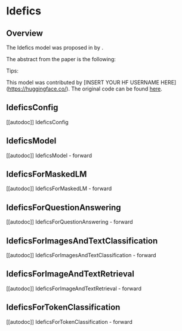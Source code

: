 <!--Copyright 2023 The HuggingFace Team. All rights reserved.

Licensed under the Apache License, Version 2.0 (the "License"); you may not use this file except in compliance with
the License. You may obtain a copy of the License at

http://www.apache.org/licenses/LICENSE-2.0

Unless required by applicable law or agreed to in writing, software distributed under the License is distributed on
an "AS IS" BASIS, WITHOUT WARRANTIES OR CONDITIONS OF ANY KIND, either express or implied. See the License for the
specific language governing permissions and limitations under the License.

⚠️ Note that this file is in Markdown but contain specific syntax for our doc-builder (similar to MDX) that may not be
rendered properly in your Markdown viewer.

-->

# Idefics

## Overview

The Idefics model was proposed in [<INSERT PAPER NAME HERE>](<INSERT PAPER LINK HERE>) by <INSERT AUTHORS HERE>.
<INSERT SHORT SUMMARY HERE>

The abstract from the paper is the following:

*<INSERT PAPER ABSTRACT HERE>*

Tips:

<INSERT TIPS ABOUT MODEL HERE>

This model was contributed by [INSERT YOUR HF USERNAME HERE](https://huggingface.co/<INSERT YOUR HF USERNAME HERE>).
The original code can be found [here](<INSERT LINK TO GITHUB REPO HERE>).


## IdeficsConfig

[[autodoc]] IdeficsConfig

## IdeficsModel

[[autodoc]] IdeficsModel
    - forward

## IdeficsForMaskedLM

[[autodoc]] IdeficsForMaskedLM
    - forward

## IdeficsForQuestionAnswering

[[autodoc]] IdeficsForQuestionAnswering
    - forward

## IdeficsForImagesAndTextClassification

[[autodoc]] IdeficsForImagesAndTextClassification
    - forward

## IdeficsForImageAndTextRetrieval

[[autodoc]] IdeficsForImageAndTextRetrieval
    - forward

## IdeficsForTokenClassification

[[autodoc]] IdeficsForTokenClassification
    - forward
